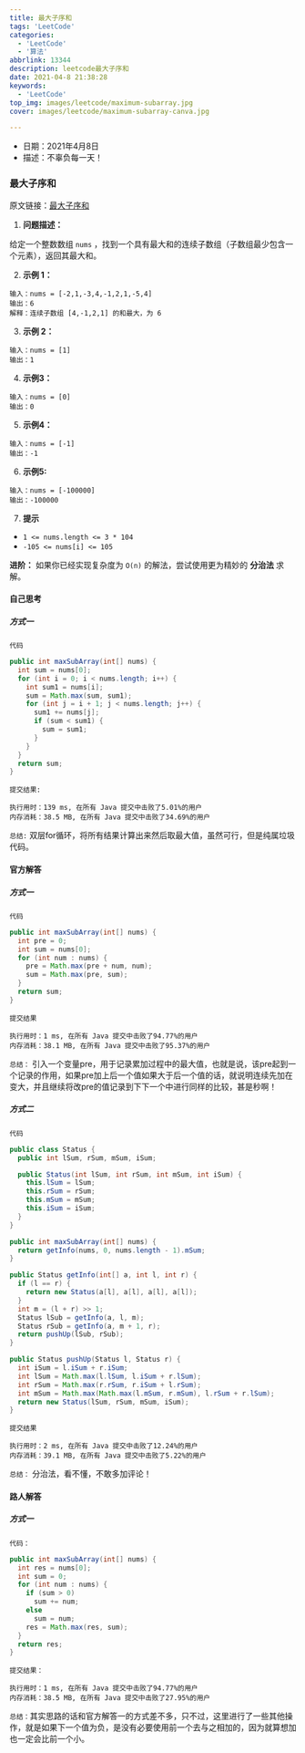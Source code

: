 ```yaml
---
title: 最大子序和
tags: 'LeetCode'
categories: 
  - 'LeetCode'
  - '算法'
abbrlink: 13344
description: leetcode最大子序和
date: 2021-04-8 21:38:28
keywords: 
  - 'LeetCode'
top_img: images/leetcode/maximum-subarray.jpg
cover: images/leetcode/maximum-subarray-canva.jpg

---
```


- 日期：2021年4月8日
- 描述：不辜负每一天！

### 最大子序和

原文链接：[最大子序和](https://leetcode-cn.com/problems/maximum-subarray/)

1. **问题描述：**

给定一个整数数组 `nums` ，找到一个具有最大和的连续子数组（子数组最少包含一个元素），返回其最大和。

2. **示例 1：**

```
输入：nums = [-2,1,-3,4,-1,2,1,-5,4]
输出：6
解释：连续子数组 [4,-1,2,1] 的和最大，为 6 
```

3. **示例 2：**

```
输入：nums = [1]
输出：1
```

4. **示例3：**

```
输入：nums = [0]
输出：0
```

5. **示例4：**

```
输入：nums = [-1]
输出：-1
```

6. **示例5:**
```
输入：nums = [-100000]
输出：-100000
```

7. **提示**

- `1 <= nums.length <= 3 * 104`
- `-105 <= nums[i] <= 105`

**进阶：** 如果你已经实现复杂度为 `O(n)` 的解法，尝试使用更为精妙的 **分治法** 求解。

#### 自己思考

##### 方式一

`代码`

```java
public int maxSubArray(int[] nums) {
  int sum = nums[0];
  for (int i = 0; i < nums.length; i++) {
    int sum1 = nums[i];
    sum = Math.max(sum, sum1);
    for (int j = i + 1; j < nums.length; j++) {
      sum1 += nums[j];
      if (sum < sum1) {
        sum = sum1;
      }
    }
  }
  return sum;
}
```

`提交结果:`

```
执行用时：139 ms, 在所有 Java 提交中击败了5.01%的用户
内存消耗：38.5 MB, 在所有 Java 提交中击败了34.69%的用户
```

`总结:` 双层for循环，将所有结果计算出来然后取最大值，虽然可行，但是纯属垃圾代码。



#### 官方解答

##### 方式一

`代码`

```java
public int maxSubArray(int[] nums) {
  int pre = 0;
  int sum = nums[0];
  for (int num : nums) {
    pre = Math.max(pre + num, num);
    sum = Math.max(pre, sum);
  }
  return sum;
}
```

`提交结果`

```
执行用时：1 ms, 在所有 Java 提交中击败了94.77%的用户
内存消耗：38.1 MB, 在所有 Java 提交中击败了95.37%的用户
```

`总结：` 引入一个变量pre，用于记录累加过程中的最大值，也就是说，该pre起到一个记录的作用，如果pre加上后一个值如果大于后一个值的话，就说明连续先加在变大，并且继续将改pre的值记录到下下一个中进行同样的比较，甚是秒啊！

##### 方式二

`代码`

```java
public class Status {
  public int lSum, rSum, mSum, iSum;

  public Status(int lSum, int rSum, int mSum, int iSum) {
    this.lSum = lSum;
    this.rSum = rSum;
    this.mSum = mSum;
    this.iSum = iSum;
  }
}

public int maxSubArray(int[] nums) {
  return getInfo(nums, 0, nums.length - 1).mSum;
}

public Status getInfo(int[] a, int l, int r) {
  if (l == r) {
    return new Status(a[l], a[l], a[l], a[l]);
  }
  int m = (l + r) >> 1;
  Status lSub = getInfo(a, l, m);
  Status rSub = getInfo(a, m + 1, r);
  return pushUp(lSub, rSub);
}

public Status pushUp(Status l, Status r) {
  int iSum = l.iSum + r.iSum;
  int lSum = Math.max(l.lSum, l.iSum + r.lSum);
  int rSum = Math.max(r.rSum, r.iSum + l.rSum);
  int mSum = Math.max(Math.max(l.mSum, r.mSum), l.rSum + r.lSum);
  return new Status(lSum, rSum, mSum, iSum);
}
```

`提交结果`

```
执行用时：2 ms, 在所有 Java 提交中击败了12.24%的用户
内存消耗：39.1 MB, 在所有 Java 提交中击败了5.22%的用户
```

`总结：` 分治法，看不懂，不敢多加评论！

#### 路人解答

##### 方式一

`代码：`

```java
public int maxSubArray(int[] nums) {
  int res = nums[0];
  int sum = 0;
  for (int num : nums) {
    if (sum > 0)
      sum += num;
    else
      sum = num;
    res = Math.max(res, sum);
  }
  return res;
}
```

`提交结果：`

```
执行用时：1 ms, 在所有 Java 提交中击败了94.77%的用户
内存消耗：38.5 MB, 在所有 Java 提交中击败了27.95%的用户
```

`总结：`其实思路的话和官方解答一的方式差不多，只不过，这里进行了一些其他操作，就是如果下一个值为负，是没有必要使用前一个去与之相加的，因为就算想加也一定会比前一个小。